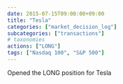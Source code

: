 ```yaml
---
date: 2015-07-15T09:00:00+09:00
title: "Tesla"
categories: ["market_decision_log"]
subcategories: ["transactions"]
# taxonomies
actions: ["LONG"]
tags: ["Nasdaq 100", "S&P 500"]
---
```


Opened the LONG position for Tesla
